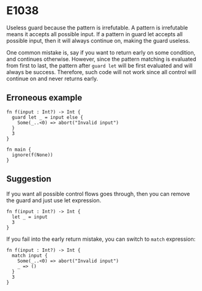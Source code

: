 # E1038

Useless guard because the pattern is irrefutable. A pattern is irrefutable means
it accepts all possible input. If a pattern in guard let accepts all possible
input, then it will always continue on, making the guard useless.

One common mistake is, say if you want to return early on some condition, and
continues otherwise. However, since the pattern matching is evaluated from first
to last, the pattern after `guard let` will be first evaluated and will always
be success. Therefore, such code will not work since all control will continue
on and never returns early.

## Erroneous example

```moonbit
fn f(input : Int?) -> Int {
  guard let _ = input else {
    Some(_..<0) => abort("Invalid input")
  }
  3
}

fn main {
  ignore(f(None))
}
```

## Suggestion

If you want all possible control flows goes through, then you can remove the
guard and just use let expression.

```moonbit
fn f(input : Int?) -> Int {
  let _ = input
  3
}
```

If you fail into the early return mistake, you can switch to `match` expression:

```moonbit
fn f(input : Int?) -> Int {
  match input {
    Some(_..<0) => abort("Invalid input")
    _ => ()
  }
  3
}
```
